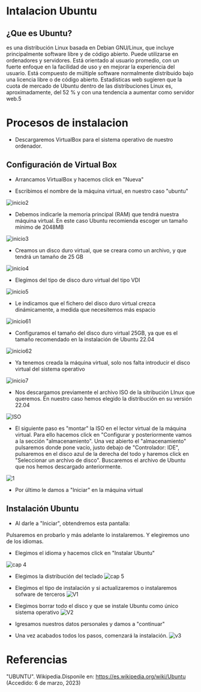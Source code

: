 # Intalacion Ubuntu
## ¿Que es Ubuntu?
  es una distribución Linux basada en Debian GNU/Linux, que incluye principalmente software libre y de código abierto. Puede utilizarse en ordenadores y servidores. Está orientado al usuario promedio, con un fuerte enfoque en la facilidad de uso y en mejorar la experiencia del usuario. Está compuesto de múltiple software normalmente distribuido bajo una licencia libre o de código abierto. Estadísticas web sugieren que la cuota de mercado de Ubuntu dentro de las distribuciones Linux es, aproximadamente, del 52 % y con una tendencia a aumentar como servidor web.5
  # Procesos de instalacion
  
  - Descargaremos VirtualBox para el sistema operativo de nuestro ordenador.
  ## Configuración de Virtual Box
  
  - Arrancamos VirtualBox y hacemos click en "Nueva"
  
  - Escribimos el nombre de la máquina virtual, en nuestro caso "ubuntu"
  
  ![inicio2](./inicio2.png)
  
  - Debemos indicarle la memoria principal (RAM) que tendrá nuestra máquina virtual. En este caso Ubuntu recomienda escoger un tamaño mínimo de 2048MB 
  
  ![inicio3](./inicio3.png)
   
  - Creamos un disco duro virtual, que se creara como un archivo, y que tendrá un tamaño de 25 GB
   
   ![inicio4](./inicio4.png)
   
  - Elegimos del tipo de disco duro virtual del tipo VDI
   
   ![inicio5](./inicio5.png)
   
  - Le indicamos que el fichero del disco duro virtual crezca dinámicamente, a medida que necesitemos más espacio
   
   ![inicio61](./inicio61.png)
  
  - Configuramos el tamaño del disco duro virtual 25GB, ya que es el tamaño recomendado en la instalación de Ubuntu 22.04
   
   ![inicio62](./inicio62.png)
   
  - Ya tenemos creada la máquina virtual, solo nos falta introducir el disco virtual del sistema operativo
  
  ![inicio7](./inicio7.png)
  
  - Nos descargamos previamente el archivo ISO de la sitribución LInux que queremos. En nuestro caso hemos elegido la distribución en su versión 22.04
  
  ![ISO](./ISO.png)
  
  - El siguiente paso es "montar" la ISO en el lector virtual de la máquina virtual. Para ello hacemos click en "Configurar y posteriormente vamos a la sección "almacenamiento". Una vez abierto el "almacenamiento" pulsaremos donde pone vacío, justo debajo de "Controlador: IDE", pulsaremos en el disco azul de la derecha del todo y haremos click en "Seleccionar un archivo de disco". Buscaremos el archivo de Ubuntu que nos hemos descargado anteriormente.
  
  ![1](./1.png)

  - Por último le damos a "Iniciar" en la máquina virtual 
  
  
  ## Instalación Ubuntu
  - Al darle a "Iniciar", obtendremos esta pantalla: 
 
  Pulsaremos en probarlo y más adelante lo instalaremos. Y elegiremos uno de los idiomas.
  
  - Elegimos el idioma y hacemos click en "Instalar Ubuntu"
  
  ![cap 4](./cap_4.png)
  
  
  - Elegimos la distribución del teclado
   ![cap 5](./cap5.png)
   
  - Elegimos el tipo de instalación y si actualizaremos o instalaremos sofware de terceros
   ![V1](./V1.png)
   
  - Elegimos borrar todo el disco y que se instale Ubuntu como único sistema operativo
   ![V2](./V2.png)
   
   - Igresamos nuestros datos personales y damos a "continuar"
   
   
   - Una vez acabados todos los pasos, comenzará la instalación.
     ![v3](./v3.png)
   
# Referencias
  "UBUNTU". Wikipedia.Disponile en: https://es.wikipedia.org/wiki/Ubuntu (Accedido: 6 de marzo, 2023)
